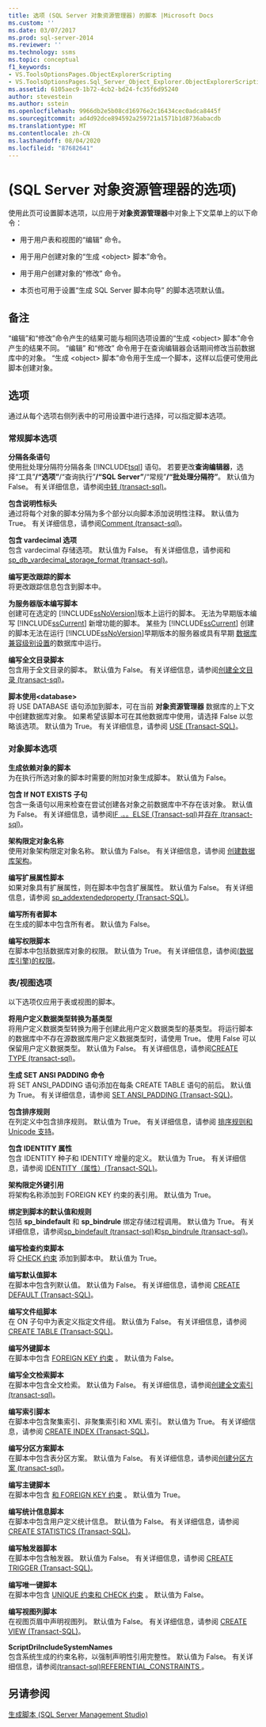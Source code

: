 ```yaml
---
title: 选项 (SQL Server 对象资源管理器) 的脚本 |Microsoft Docs
ms.custom: ''
ms.date: 03/07/2017
ms.prod: sql-server-2014
ms.reviewer: ''
ms.technology: ssms
ms.topic: conceptual
f1_keywords:
- VS.ToolsOptionsPages.ObjectExplorerScripting
- VS.ToolsOptionsPages.Sql_Server_Object_Explorer.ObjectExplorerScripting
ms.assetid: 6105aec9-1b72-4cb2-bd24-fc35f6d95240
author: stevestein
ms.author: sstein
ms.openlocfilehash: 9966db2e5b08cd16976e2c16434cec0adca8445f
ms.sourcegitcommit: ad4d92dce894592a259721a1571b1d8736abacdb
ms.translationtype: MT
ms.contentlocale: zh-CN
ms.lasthandoff: 08/04/2020
ms.locfileid: "87682641"
---
```

# <a name="options-sql-server-object-explorer-scripting-page"></a> (SQL Server 对象资源管理器的选项) 
  使用此页可设置脚本选项，以应用于**对象资源管理器**中对象上下文菜单上的以下命令：  
  
-   用于用户表和视图的“编辑”  命令。  
  
-   用于用户创建对象的“生成 \<object> 脚本”命令。  
  
-   用于用户创建对象的“修改”  命令。  
  
-   本页也可用于设置“生成 SQL Server 脚本向导”  的脚本选项默认值。  
  
## <a name="remarks"></a>备注  
 “编辑”和“修改”命令产生的结果可能与相同选项设置的“生成 \<object> 脚本”命令产生的结果不同。 “编辑”  和“修改”  命令用于在查询编辑器会话期间修改当前数据库中的对象。 “生成 \<object> 脚本”命令用于生成一个脚本，这样以后便可使用此脚本创建对象。  
  
## <a name="options"></a>选项  
 通过从每个选项右侧列表中的可用设置中进行选择，可以指定脚本选项。  
  
### <a name="general-scripting-options"></a>常规脚本选项  
 **分隔各条语句**  
 使用批处理分隔符分隔各条 [!INCLUDE[tsql](../../includes/tsql-md.md)] 语句。 若要更改**查询编辑器**，选择“工具”****/“选项”****/“查询执行”****/“SQL Server”****/“常规”****/“批处理分隔符”****。 默认值为 False。 有关详细信息，请参阅[中转 &#40;transact-sql&#41;](/sql/t-sql/language-elements/sql-server-utilities-statements-go)。  
  
 **包含说明性标头**  
 通过将每个对象的脚本分隔为多个部分以向脚本添加说明性注释。 默认值为 True。 有关详细信息，请参阅[Comment &#40;transact-sql&#41;](/sql/t-sql/language-elements/comment-transact-sql)。  
  
 **包含 vardecimal 选项**  
 包含 vardecimal 存储选项。 默认值为 False。 有关详细信息，请参阅和[sp_db_vardecimal_storage_format &#40;transact-sql&#41;](/sql/relational-databases/system-stored-procedures/sp-db-vardecimal-storage-format-transact-sql)。  
  
 **编写更改跟踪的脚本**  
 将更改跟踪信息包含到脚本中。  
  
 **为服务器版本编写脚本**  
 创建可在选定的 [!INCLUDE[ssNoVersion](../../../includes/ssnoversion-md.md)]版本上运行的脚本。 无法为早期版本编写 [!INCLUDE[ssCurrent](../../../includes/sscurrent-md.md)] 新增功能的脚本。 某些为 [!INCLUDE[ssCurrent](../../../includes/sscurrent-md.md)] 创建的脚本无法在运行 [!INCLUDE[ssNoVersion](../../../includes/ssnoversion-md.md)]早期版本的服务器或具有早期 [数据库兼容级别设置](/sql/t-sql/statements/alter-database-transact-sql-compatibility-level)的数据库中运行。  
  
 **编写全文目录脚本**  
 包含用于全文目录的脚本。 默认值为 False。 有关详细信息，请参阅[创建全文目录 &#40;transact-sql&#41;](/sql/t-sql/statements/create-fulltext-catalog-transact-sql)。  
  
 **脚本使用\<database>**  
 将 USE DATABASE 语句添加到脚本，可在当前 **对象资源管理器** 数据库的上下文中创建数据库对象。 如果希望该脚本可在其他数据库中使用，请选择 False 以忽略该选项。 默认值为 True。 有关详细信息，请参阅 [USE (Transact-SQL)](/sql/t-sql/language-elements/use-transact-sql)。  
  
### <a name="object-scripting-options"></a>对象脚本选项  
 **生成依赖对象的脚本**  
 为在执行所选对象的脚本时需要的附加对象生成脚本。 默认值为 False。  
  
 **包含 If NOT EXISTS 子句**  
 包含一条语句以用来检查在尝试创建各对象之前数据库中不存在该对象。 默认值为 False。 有关详细信息，请参阅[IF .。。ELSE &#40;Transact-sql&#41;](/sql/t-sql/language-elements/if-else-transact-sql)并[存在 &#40;transact-sql&#41;](/sql/t-sql/language-elements/exists-transact-sql)。  
  
 **架构限定对象名称**  
 使用对象架构限定对象名称。 默认值为 False。 有关详细信息，请参阅 [创建数据库架构](../../relational-databases/security/authentication-access/create-a-database-schema.md)。  
  
 **编写扩展属性脚本**  
 如果对象具有扩展属性，则在脚本中包含扩展属性。 默认值为 False。 有关详细信息，请参阅 [sp_addextendedproperty (Transact-SQL)](/sql/relational-databases/system-stored-procedures/sp-addextendedproperty-transact-sql)。  
  
 **编写所有者脚本**  
 在生成的脚本中包含所有者。 默认值为 False。  
  
 **编写权限脚本**  
 在脚本中包括数据库对象的权限。 默认值为 True。 有关详细信息，请参阅[&#40;数据库引擎&#41;的权限](../../relational-databases/security/permissions-database-engine.md)。  
  
### <a name="tableview-options"></a>表/视图选项  
 以下选项仅应用于表或视图的脚本。  
  
 **将用户定义数据类型转换为基类型**  
 将用户定义数据类型转换为用于创建此用户定义数据类型的基类型。 将运行脚本的数据库中不存在源数据库用户定义数据类型时，请使用 True。 使用 False 可以保留用户定义数据类型。 默认值为 False。 有关详细信息，请参阅[CREATE TYPE &#40;transact-sql&#41;](/sql/t-sql/statements/create-type-transact-sql)。  
  
 **生成 SET ANSI PADDING 命令**  
 将 SET ANSI_PADDING 语句添加在每条 CREATE TABLE 语句的前后。 默认值为 True。 有关详细信息，请参阅 [SET ANSI_PADDING (Transact-SQL)](/sql/t-sql/statements/set-ansi-padding-transact-sql)。  
  
 **包含排序规则**  
 在列定义中包含排序规则。 默认值为 True。 有关详细信息，请参阅 [排序规则和 Unicode 支持](../../relational-databases/collations/collation-and-unicode-support.md)。  
  
 **包含 IDENTITY 属性**  
 包含 IDENTITY 种子和 IDENTITY 增量的定义。 默认值为 True。 有关详细信息，请参阅 [IDENTITY（属性）&#40;Transact-SQL&#41;](/sql/t-sql/statements/create-table-transact-sql-identity-property)。  
  
 **架构限定外键引用**  
 将架构名称添加到 FOREIGN KEY 约束的表引用。 默认值为 True。  
  
 **绑定到脚本的默认值和规则**  
 包括 **sp_bindefault** 和 **sp_bindrule** 绑定存储过程调用。 默认值为 True。 有关详细信息，请参阅[sp_bindefault &#40;transact-sql&#41;](/sql/relational-databases/system-stored-procedures/sp-bindefault-transact-sql)和[sp_bindrule &#40;transact-sql&#41;](/sql/relational-databases/system-stored-procedures/sp-bindrule-transact-sql)。  
  
 **编写检查约束脚本**  
 将 [CHECK 约束](../../relational-databases/tables/unique-constraints-and-check-constraints.md) 添加到脚本中。 默认值为 True。  
  
 **编写默认值脚本**  
 在脚本中包含列默认值。 默认值为 False。 有关详细信息，请参阅 [CREATE DEFAULT (Transact-SQL)](/sql/t-sql/statements/create-default-transact-sql)。  
  
 **编写文件组脚本**  
 在 ON 子句中为表定义指定文件组。 默认值为 False。 有关详细信息，请参阅 [CREATE TABLE (Transact-SQL)](/sql/t-sql/statements/create-table-transact-sql)。  
  
 **编写外键脚本**  
 在脚本中包含 [FOREIGN KEY 约束](../../relational-databases/tables/primary-and-foreign-key-constraints.md) 。 默认值为 False。  
  
 **编写全文检索脚本**  
 在脚本中包含全文检索。 默认值为 False。 有关详细信息，请参阅[创建全文索引 &#40;transact-sql&#41;](/sql/t-sql/statements/create-fulltext-index-transact-sql)。  
  
 **编写索引脚本**  
 在脚本中包含聚集索引、非聚集索引和 XML 索引。 默认值为 True。 有关详细信息，请参阅 [CREATE INDEX (Transact-SQL)](/sql/t-sql/statements/create-index-transact-sql)。  
  
 **编写分区方案脚本**  
 在脚本中包含表分区方案。 默认值为 False。 有关详细信息，请参阅[创建分区方案 &#40;transact-sql&#41;](/sql/t-sql/statements/create-partition-scheme-transact-sql)。  
  
 **编写主键脚本**  
 在脚本中包含 [和 FOREIGN KEY 约束](../../relational-databases/tables/primary-and-foreign-key-constraints.md) 。 默认值为 True。  
  
 **编写统计信息脚本**  
 在脚本中包含用户定义统计信息。 默认值为 False。 有关详细信息，请参阅 [CREATE STATISTICS (Transact-SQL)](/sql/t-sql/statements/create-statistics-transact-sql)。  
  
 **编写触发器脚本**  
 在脚本中包含触发器。 默认值为 False。 有关详细信息，请参阅 [CREATE TRIGGER (Transact-SQL)](/sql/t-sql/statements/create-trigger-transact-sql)。  
  
 **编写唯一键脚本**  
 在脚本中包含 [UNIQUE 约束和 CHECK 约束](../../relational-databases/tables/unique-constraints-and-check-constraints.md) 。 默认值为 False。  
  
 **编写视图列脚本**  
 在视图页眉中声明视图列。 默认值为 False。 有关详细信息，请参阅 [CREATE VIEW (Transact-SQL)](/sql/t-sql/statements/create-view-transact-sql)。  
  
 **ScriptDriIncludeSystemNames**  
 包含系统生成的约束名称，以强制声明性引用完整性。 默认值为 False。 有关详细信息，请参阅[&#40;transact-sql&#41;REFERENTIAL_CONSTRAINTS ](/sql/relational-databases/system-information-schema-views/referential-constraints-transact-sql)。  
  
## <a name="see-also"></a>另请参阅  
 [生成脚本 (SQL Server Management Studio)](../../relational-databases/scripting/generate-scripts-sql-server-management-studio.md)  
  
  

